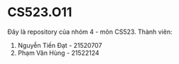 # CS523.O11

Đây là repository của nhóm 4 - môn CS523.
Thành viên: 
1. Nguyễn Tiến Đạt - 21520707
2. Phạm Văn Hùng - 21522124

